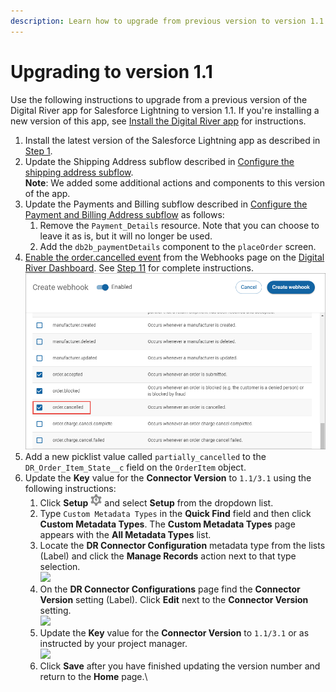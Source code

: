 ```yaml
---
description: Learn how to upgrade from previous version to version 1.1.
---
```


# Upgrading to version 1.1

Use the following instructions to upgrade from a previous version of the Digital River app for Salesforce Lightning to version 1.1. If you're installing a new version of this app, see [Install the Digital River app](integrate-the-salesforce-lightning-app/step-1-install-the-digital-river-app.md) for instructions.

1. Install the latest version of the Salesforce Lightning app as described in [Step 1](integrate-the-salesforce-lightning-app/step-1-install-the-digital-river-app.md).
2. Update the Shipping Address subflow described in [Configure the shipping address subflow](integrate-the-salesforce-lightning-app/step-17-integrate-the-digital-river-components-into-the-checkout-flow/subflow-configuration/configure-the-shipping-address-subflow/).\
   **Note**: We added some additional actions and components to this version of the app.
3. Update the Payments and Billing subflow described in [Configure the Payment and Billing Address subflow](integrate-the-salesforce-lightning-app/step-17-integrate-the-digital-river-components-into-the-checkout-flow/subflow-configuration/configure-the-payment-and-billing-address-subflow/) as follows:
   1. Remove the `Payment_Details` resource. Note that you can choose to leave it as is, but it will no longer be used.
   2. Add the `db2b_paymentDetails` component to the `placeOrder` screen.
4. [Enable the order.cancelled event](https://docs.digitalriver.com/digital-river-api/administration/dashboard/developers/webhooks/creating-a-webhook#step-3-create-webhooks) from the Webhooks page on the [Digital River Dashboard](https://dashboard.digitalriver.com/login). See [Step 11](integrate-the-salesforce-lightning-app/step-11-set-up-webhooks.md) for complete instructions.\
   ![](<.gitbook/assets/enable order cancelled event.png>)
5. Add a new picklist value called `partially_cancelled` to the `DR_Order_Item_State__c` field on the `OrderItem` object.
6. Update the **Key** value for the **Connector Version** to `1.1/3.1` using the following instructions:
   1. Click **Setup** ![](<.gitbook/assets/Setup (1).png>) and select **Setup** from the dropdown list.
   2. Type `Custom Metadata Types` in the **Quick Find** field and then click **Custom Metadata Types**. The **Custom Metadata Types** page appears with the **All Metadata Types** list.
   3. Locate the **DR Connector Configuration** metadata type from the lists (Label) and click the **Manage Records** action next to that type selection. \
      ![](.gitbook/assets/CMDT\_list\_1.jpg)
   4. On the **DR Connector Configurations** page find the **Connector Version** setting (Label). Click **Edit** next to the **Connector Version** setting.\
      &#x20;![](.gitbook/assets/CMDT\_version\_2.jpg)
   5. Update the **Key** value for the **Connector Version** to `1.1/3.1` or as instructed by your project manager.\
      ![](.gitbook/assets/CMDT\_key\_3.jpg)
   6. Click **Save** after you have finished updating the version number and return to the **Home** page.\


